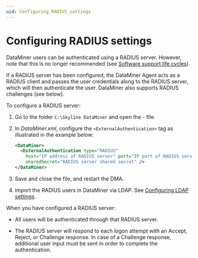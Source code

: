 ```yaml
---
uid: Configuring_RADIUS_settings
---
```


# Configuring RADIUS settings

DataMiner users can be authenticated using a RADIUS server. However, note that this is no longer recommended (see [Software support life cycles](xref:Software_support_life_cycles#dataminer-functionality-evolution-and-retirement)).

If a RADIUS server has been configured, the DataMiner Agent acts as a RADIUS client and passes the user credentials along to the RADIUS server, which will then authenticate the user. DataMiner also supports RADIUS challenges (see below).

To configure a RADIUS server:

1. Go to the folder `C:\Skyline DataMiner` and open the - file.

1. In *DataMiner.xml*, configure the `<ExternalAuthentication>` tag as illustrated in the example below:

   ```xml
   <DataMiner>
     <ExternalAuthentication type="RADIUS"
       host="IP address of RADIUS server" port="IP port of RADIUS server"
       sharedSecret="RADIUS server shared secret" />
   </DataMiner>
   ```

1. Save and close the file, and restart the DMA.

1. Import the RADIUS users in DataMiner via LDAP. See [Configuring LDAP settings](xref:Configuring_LDAP_settings).

When you have configured a RADIUS server:

- All users will be authenticated through that RADIUS server.

- The RADIUS server will respond to each logon attempt with an Accept, Reject, or Challenge response. In case of a Challenge response, additional user input must be sent in order to complete the authentication.
